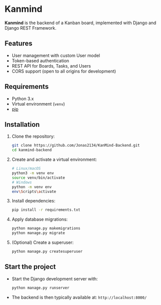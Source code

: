 # Kanmind

**Kanmind** is the backend of a Kanban board, implemented with Django and Django REST Framework.

## Features

- User management with custom User model
- Token-based authentication
- REST API for Boards, Tasks, and Users
- CORS support (open to all origins for development)

## Requirements

- Python 3.x
- Virtual environment (`venv`)
- [pip](https://pip.pypa.io/en/stable/)

## Installation

1. Clone the repository:
   ```bash
   git clone https://github.com/Jonas2134/KanMind-Backend.git
   cd kanmind-backend
   ```
2. Create and activate a virtual environment:
    ```bash
    # Linux/macOS
    python3 -m venv env
    source venv/bin/activate
    # Windows
    python -m venv env
    env\Scripts\activate
    ```
3. Install dependencies:
    ```bash
    pip install -r requirements.txt
    ```
4. Apply database migrations:
    ```bash
    python manage.py makemigrations
    python manage.py migrate
    ```
5. (Optional) Create a superuser:
    ```bash
    python manage.py createsuperuser
    ```

## Start the project

- Start the Django development server with:
    ```bash
    python manage.py runserver
    ```
- The backend is then typically available at: `http://localhost:8000/`
